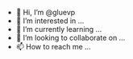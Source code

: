 - 👋 Hi, I’m @gluevp
- 👀 I’m interested in ...
- 🌱 I’m currently learning ...
- 💞️ I’m looking to collaborate on ...
- 📫 How to reach me ...

<!---
gluevp/gluevp is a ✨ special ✨ repository because its `README.md` (this file) appears on your GitHub profile.
You can click the Preview link to take a look at your changes.
--->

